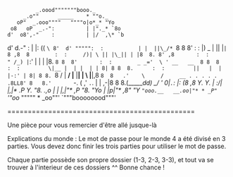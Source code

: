 
             _.oood"""""""booo._
         _.o""      _____    * ""o._
       oP"  _.ooo""""   """"o|o*_* "Yo
     o8   oP  _.-":          | |"._* `8o
    d'  o8',-"    :          | |/  ,\* `b
   d'  d.-"      :           | |: (( `\
  8'  d' """"":  :           | |  ||\_/* `8
 8   8'      :  :       |)   _ |  || |`|   8
,8  8        :  :     /)| \ || |\_|| | |8  8.
8' ,8       :  :      " /_) |`:' | | | |8. `8
8  8'       :  :        _ _='  \ ' __   __  8
8  8       :  :         \|__ |  | |  | | 8| 8
8  8.      :  :         ||   |  | |-:' | 8| 8
8. `8     /   |      __/ |__ |__| |  \ |__|,8
`8  8   .'    \     /     __ . . . . . .8LL8'
 8   8.'       `-. (    ,'  `.`. | | ,-|8  8
  8.(__________dd_) \__/ '  0|`.`: |: (8 ,8
   Y.  Y.                    | :/| |,\|* .P
    Y.  "8.          .,o     | | |,|"*  ,P
     "8.  "Yo_               | |p|"* ,8"
       "Y_   `"ooo.__   __.oo|"* * _P"
         `'"oo_     """""    * _oo""'
              `"""boooooood"""'


==============================================

Une pièce pour vous remercier d'être allé jusque-là

Explications du monde :
Le mot de passe pour le monde 4 a été divisé en 3 parties.
Vous devez donc finir les trois parties pour utiliser le mot de passe.

Chaque partie possède son propre dossier (1-3, 2-3, 3-3), et tout va se trouver à l'interieur de ces dossiers ^^
Bonne chance !

